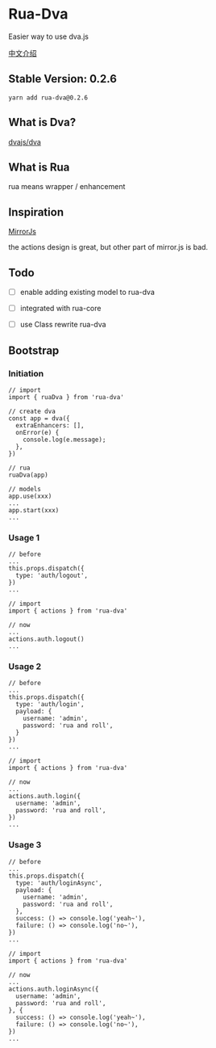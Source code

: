 # Rua-Dva
Easier way to use dva.js

[中文介绍](./README-zhCN.md)

## Stable Version: 0.2.6
`yarn add rua-dva@0.2.6`

## What is Dva?
[dvajs/dva](https://github.com/dvajs/dva)

## What is Rua
rua means wrapper / enhancement

## Inspiration
[MirrorJs](https://github.com/mirrorjs/mirror)

the actions design is great, but other part of mirror.js is bad.

## Todo
- [ ] enable adding existing model to rua-dva

- [ ] integrated with rua-core

- [ ] use Class rewrite rua-dva

## Bootstrap

### Initiation
```
// import
import { ruaDva } from 'rua-dva'
 
// create dva
const app = dva({
  extraEnhancers: [],
  onError(e) {
    console.log(e.message);
  },
})
 
// rua
ruaDva(app)
 
// models
app.use(xxx)
...
app.start(xxx)
...
```

### Usage 1
```
// before
...
this.props.dispatch({
  type: 'auth/logout',
})
...
 
// import
import { actions } from 'rua-dva'
 
// now
...
actions.auth.logout()
...
```

### Usage 2

```
// before
...
this.props.dispatch({
  type: 'auth/login',
  payload: {
    username: 'admin',
    password: 'rua and roll',
  }
})
...
 
// import
import { actions } from 'rua-dva'
 
// now
...
actions.auth.login({
  username: 'admin',
  password: 'rua and roll',
})
...
```

### Usage 3

```
// before
...
this.props.dispatch({
  type: 'auth/loginAsync',
  payload: {
    username: 'admin',
    password: 'rua and roll',
  },
  success: () => console.log('yeah~'),
  failure: () => console.log('no~'),
})
...
 
// import
import { actions } from 'rua-dva'
 
// now
...
actions.auth.loginAsync({
  username: 'admin',
  password: 'rua and roll',
}, {
  success: () => console.log('yeah~'),
  failure: () => console.log('no~'),
})
...
